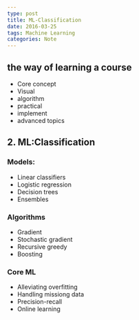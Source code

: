 ```yaml
---
type: post
title: ML-Classification
date: 2016-03-25
tags: Machine Learning
categories: Note
---
```



## the way of learning a course
- Core concept
- Visual
- algorithm
- practical 
- implement
- advanced topics

## 2. ML:Classification
### Models: 
- Linear classifiers
- Logistic regression 
- Decision trees
- Ensembles

### Algorithms
- Gradient
- Stochastic gradient
- Recursive greedy
- Boosting

### Core ML
- Alleviating overfitting
- Handling missiong data
- Precision-recall
- Online learning


